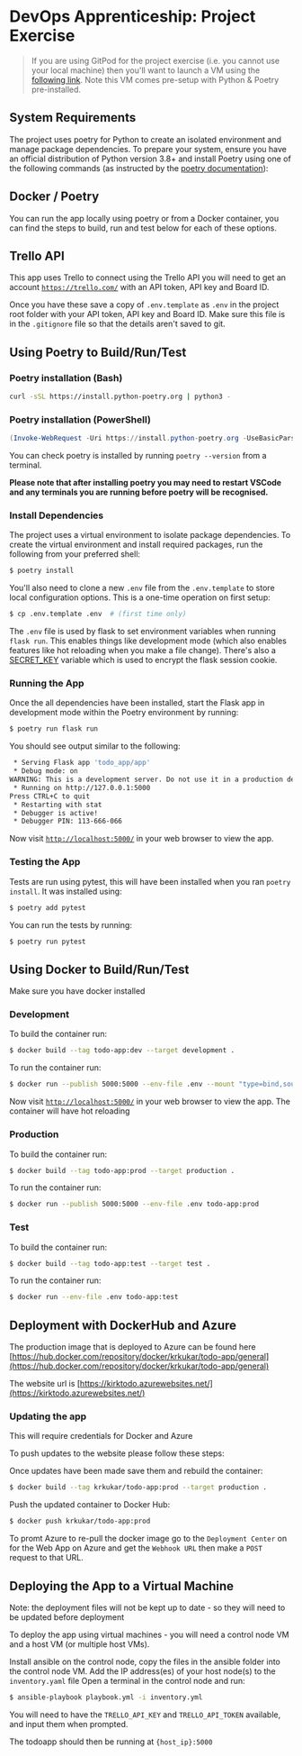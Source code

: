 # DevOps Apprenticeship: Project Exercise

> If you are using GitPod for the project exercise (i.e. you cannot use your local machine) then you'll want to launch a VM using the [following link](https://gitpod.io/#https://github.com/CorndelWithSoftwire/DevOps-Course-Starter). Note this VM comes pre-setup with Python & Poetry pre-installed.

## System Requirements

The project uses poetry for Python to create an isolated environment and manage package dependencies. To prepare your system, ensure you have an official distribution of Python version 3.8+ and install Poetry using one of the following commands (as instructed by the [poetry documentation](https://python-poetry.org/docs/#system-requirements)):

## Docker / Poetry
You can run the app locally using poetry or from a Docker container, you can find the steps to build, run and test below for each of these options.

## Trello API

This app uses Trello to connect using the Trello API you will need to get  an account [`https://trello.com/`](https://trello.com/) with an API token, API key and Board ID.

Once you have these save a copy of `.env.template` as `.env` in the project root folder with your API token, API key and Board ID. Make sure this file is in the `.gitignore` file so that the details aren't saved to git.

## Using Poetry to Build/Run/Test

### Poetry installation (Bash)

```bash
curl -sSL https://install.python-poetry.org | python3 -
```

### Poetry installation (PowerShell)

```powershell
(Invoke-WebRequest -Uri https://install.python-poetry.org -UseBasicParsing).Content | py -
```

You can check poetry is installed by running `poetry --version` from a terminal.

**Please note that after installing poetry you may need to restart VSCode and any terminals you are running before poetry will be recognised.**

### Install Dependencies

The project uses a virtual environment to isolate package dependencies. To create the virtual environment and install required packages, run the following from your preferred shell:

```bash
$ poetry install
```

You'll also need to clone a new `.env` file from the `.env.template` to store local configuration options. This is a one-time operation on first setup:

```bash
$ cp .env.template .env  # (first time only)
```

The `.env` file is used by flask to set environment variables when running `flask run`. This enables things like development mode (which also enables features like hot reloading when you make a file change). There's also a [SECRET_KEY](https://flask.palletsprojects.com/en/2.3.x/config/#SECRET_KEY) variable which is used to encrypt the flask session cookie.

### Running the App

Once the all dependencies have been installed, start the Flask app in development mode within the Poetry environment by running:
```bash
$ poetry run flask run
```

You should see output similar to the following:
```bash
 * Serving Flask app 'todo_app/app'
 * Debug mode: on
WARNING: This is a development server. Do not use it in a production deployment. Use a production WSGI server instead.
 * Running on http://127.0.0.1:5000
Press CTRL+C to quit
 * Restarting with stat
 * Debugger is active!
 * Debugger PIN: 113-666-066
```
Now visit [`http://localhost:5000/`](http://localhost:5000/) in your web browser to view the app.

### Testing the App

Tests are run using pytest, this will have been installed when you ran `poetry install`. It was installed using:
```bash
$ poetry add pytest
``` 

You can run the tests by running:
```bash
$ poetry run pytest
```

## Using Docker to Build/Run/Test

Make sure you have docker installed

### Development

To build the container run:
```bash
$ docker build --tag todo-app:dev --target development .
```

To run the container run:
```bash
$ docker run --publish 5000:5000 --env-file .env --mount "type=bind,source=$(pwd)/todo_app,target=/app/todo_app" todo-app:dev
```

Now visit [`http://localhost:5000/`](http://localhost:5000/) in your web browser to view the app. The container will have hot reloading

### Production

To build the container run:
```bash
$ docker build --tag todo-app:prod --target production .
```

To run the container run:
```bash
$ docker run --publish 5000:5000 --env-file .env todo-app:prod
```
 
 ### Test

To build the container run:
```bash
$ docker build --tag todo-app:test --target test .
```

To run the container run:
```bash
$ docker run --env-file .env todo-app:test
```

## Deployment with DockerHub and Azure

The production image that is deployed to Azure can be found here [https://hub.docker.com/repository/docker/krkukar/todo-app/general](https://hub.docker.com/repository/docker/krkukar/todo-app/general)

The website url is [https://kirktodo.azurewebsites.net/](https://kirktodo.azurewebsites.net/)

### Updating the app

This will require credentials for Docker and Azure

To push updates to the website please follow these steps:

Once updates have been made save them and rebuild the container:
```bash
$ docker build --tag krkukar/todo-app:prod --target production .
```

Push the updated container to Docker Hub:
```bash
$ docker push krkukar/todo-app:prod
```

To promt Azure to re-pull the docker image go to the `Deployment Center` on for the Web App on Azure and get the `Webhook URL` then make a `POST` request to that URL.

## Deploying the App to a Virtual Machine

Note: the deployment files will not be kept up to date - so they will need to be updated before deployment

To deploy the app using virtual machines - you will need a control node VM and a host VM (or multiple host VMs).

Install ansible on the control node, copy the files in the ansible folder into the control node VM.
Add the IP address(es) of your host node(s) to the `inventory.yaml` file
Open a terminal in the control node and run:
```bash
$ ansible-playbook playbook.yml -i inventory.yml
```
You will need to have the `TRELLO_API_KEY` and `TRELLO_API_TOKEN` available, and input them when prompted.

The todoapp should then be running at `{host_ip}:5000`
